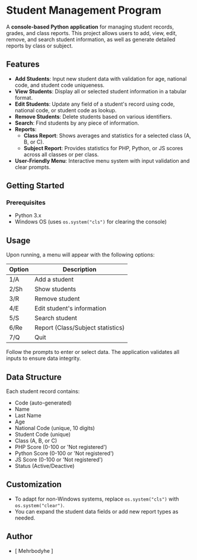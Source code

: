 # Student Management Program

A **console-based Python application** for managing student records, grades, and class reports. This project allows users to add, view, edit, remove, and search student information, as well as generate detailed reports by class or subject.

## Features

- **Add Students**: Input new student data with validation for age, national code, and student code uniqueness.
- **View Students**: Display all or selected student information in a tabular format.
- **Edit Students**: Update any field of a student's record using code, national code, or student code as lookup.
- **Remove Students**: Delete students based on various identifiers.
- **Search**: Find students by any piece of information.
- **Reports**:
  - **Class Report**: Shows averages and statistics for a selected class (A, B, or C).
  - **Subject Report**: Provides statistics for PHP, Python, or JS scores across all classes or per class.
- **User-Friendly Menu**: Interactive menu system with input validation and clear prompts.

## Getting Started

### Prerequisites

- Python 3.x
- Windows OS (uses `os.system("cls")` for clearing the console)

## Usage

Upon running, a menu will appear with the following options:

| Option | Description                         |
|--------|-------------------------------------|
| 1/A    | Add a student                       |
| 2/Sh   | Show students                       |
| 3/R    | Remove student                      |
| 4/E    | Edit student's information          |
| 5/S    | Search student                      |
| 6/Re   | Report (Class/Subject statistics)   |
| 7/Q    | Quit                                |

Follow the prompts to enter or select data. The application validates all inputs to ensure data integrity.

## Data Structure

Each student record contains:

- Code (auto-generated)
- Name
- Last Name
- Age
- National Code (unique, 10 digits)
- Student Code (unique)
- Class (A, B, or C)
- PHP Score (0-100 or 'Not registered')
- Python Score (0-100 or 'Not registered')
- JS Score (0-100 or 'Not registered')
- Status (Active/Deactive)

## Customization

- To adapt for non-Windows systems, replace `os.system("cls")` with `os.system("clear")`.
- You can expand the student data fields or add new report types as needed.

## Author

- [ Mehrbodyhe ]

